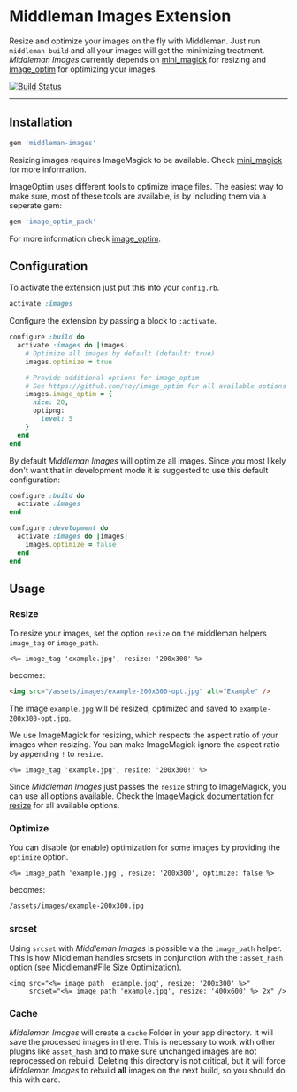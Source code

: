 # Middleman Images Extension

Resize and optimize your images on the fly with Middleman. Just run `middleman build`
and all your images will get the minimizing treatment. *Middleman Images* currently
depends on [mini_magick](https://github.com/minimagick/minimagick) for resizing and
[image_optim](https://github.com/toy/image_optim) for optimizing your images.


[![Build Status](https://api.travis-ci.org/zweitag/middleman-images.png?branch=master)](https://travis-ci.org/zweitag/middleman-images)

* * *

## Installation

```ruby
gem 'middleman-images'
```

Resizing images requires ImageMagick to be available. Check
[mini_magick](https://github.com/minimagick/minimagick) for more information.

ImageOptim uses different tools to optimize image files. The easiest way to
make sure, most of these tools are available, is by including them via a seperate
gem:

```ruby
gem 'image_optim_pack'
```

For more information check [image_optim](https://github.com/toy/image_optim).

## Configuration

To activate the extension just put this into your `config.rb`.

```ruby
activate :images
```

Configure the extension by passing a block to `:activate`.

```ruby
configure :build do
  activate :images do |images|
    # Optimize all images by default (default: true) 
    images.optimize = true

    # Provide additional options for image_optim
    # See https://github.com/toy/image_optim for all available options
    images.image_optim = {
      nice: 20,
      optipng:
        level: 5
    }
  end
end
```

By default *Middleman Images* will optimize all images. Since you most likely don't want that in development mode it is suggested to use this default configuration:

```ruby
configure :build do
  activate :images
end

configure :development do
  activate :images do |images|
    images.optimize = false
  end
end
````

## Usage

### Resize

To resize your images, set the option `resize` on the middleman helpers `image_tag` or `image_path`.

```erb
<%= image_tag 'example.jpg', resize: '200x300' %>
```
becomes:

```html
<img src="/assets/images/example-200x300-opt.jpg" alt="Example" />
```

The image `example.jpg` will be resized, optimized and saved to `example-200x300-opt.jpg`.

We use ImageMagick for resizing, which respects the aspect ratio of your images when resizing. You can make ImageMagick ignore the aspect ratio by appending `!` to `resize`.

```erb
<%= image_tag 'example.jpg', resize: '200x300!' %>
```
Since *Middleman Images* just passes the `resize` string to ImageMagick, you can use all options available. Check the [ImageMagick documentation for resize](https://www.imagemagick.org/Usage/resize/#resize) for all available options.

### Optimize

You can disable (or enable) optimization for some images by providing the `optimize`
option.

```erb
<%= image_path 'example.jpg', resize: '200x300', optimize: false %>
```
becomes:

```html
/assets/images/example-200x300.jpg
```

### srcset

Using `srcset` with *Middleman Images* is possible via the `image_path` helper. This is how Middleman handles srcsets in conjunction with the
`:asset_hash` option
(see [Middleman#File Size Optimization](https://middlemanapp.com/advanced/file-size-optimization)).

```erb
<img src="<%= image_path 'example.jpg', resize: '200x300' %>"
     srcset="<%= image_path 'example.jpg', resize: '400x600' %> 2x" />
```

### Cache

*Middleman Images* will create a `cache` Folder in your app directory. It will
save the processed images in there. This is necessary to work with other plugins
like `asset_hash` and to make sure unchanged images are not reprocessed on
rebuild. Deleting this directory is not critical, but it will force
*Middleman Images* to rebuild **all** images on the next build, so you should
do this with care.

